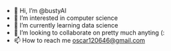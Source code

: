 - 👋 Hi, I’m @bustyAI
- 👀 I’m interested in computer science
- 🌱 I’m currently learning data science
- 💞️ I’m looking to collaborate on pretty much anyting (:
- 📫 How to reach me oscar120646@gmail.com

<!---
bustyAI/bustyAI is a ✨ special ✨ repository because its `README.md` (this file) appears on your GitHub profile.
You can click the Preview link to take a look at your changes.
--->

